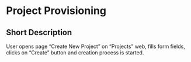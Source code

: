 # Project Provisioning
## Short Description
User opens page “Create New Project” on “Projects” web, fills form fields, clicks on “Create” button and creation process is started.
